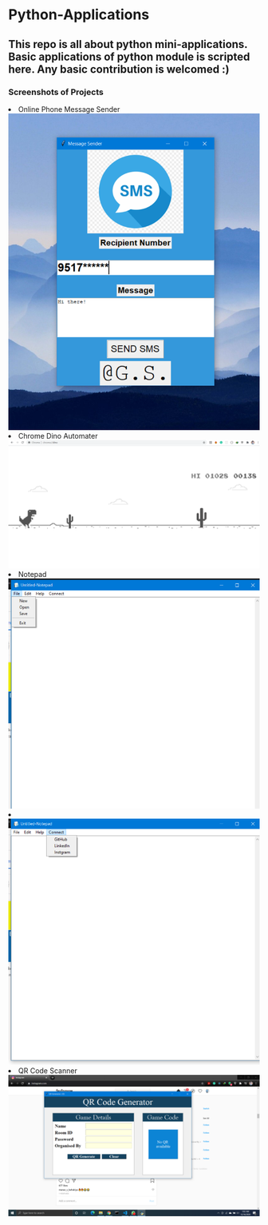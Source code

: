 # Python-Applications
## This repo is all about python mini-applications. Basic applications of python module is scripted here. Any basic contribution is welcomed :)  

### Screenshots of Projects
<li>
  Online Phone Message Sender
  </li>
<img src='Screenshot%20(148).png'/>
<li>
  Chrome Dino Automater
</li>
<img src="Screenshot%20(155).png"/>
  
  <li>
  Notepad
</li>
<img src="Screenshot%20(17).png"/>
  
  <li>
  
</li>
<img src="Screenshot%20(10).png"/>

  <li>
  QR Code Scanner
</li>
<img src="Screenshot%20(39).png"/>
  
  
  
  </ul>
